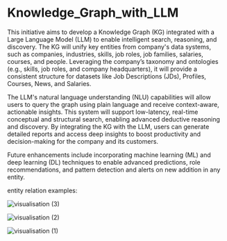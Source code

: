 # Knowledge_Graph_with_LLM
This initiative aims to develop a Knowledge Graph (KG) integrated with a Large Language Model (LLM) to enable intelligent search, reasoning, and discovery. The KG will unify key entities from company's data systems, such as companies, industries, skills, job roles, job families, salaries, courses, and people. Leveraging the company’s taxonomy and ontologies (e.g., skills, job roles, and company headquarters), it will provide a consistent structure for datasets like Job Descriptions (JDs), Profiles, Courses, News, and Salaries.

The LLM's natural language understanding (NLU) capabilities will allow users to query the graph using plain language and receive context-aware, actionable insights. This system will support low-latency, real-time conceptual and structural search, enabling advanced deductive reasoning and discovery. By integrating the KG with the LLM, users can generate detailed reports and access deep insights to boost productivity and decision-making for the company and its customers.

Future enhancements include incorporating machine learning (ML) and deep learning (DL) techniques to enable advanced predictions, role recommendations, and pattern detection and alerts on new addition in any entity.

entity relation examples:

![visualisation (3)](https://github.com/user-attachments/assets/242d1c7f-54a8-4896-aa4b-39b3d28b5064)

![visualisation (2)](https://github.com/user-attachments/assets/3bdf1c11-2809-4d12-b453-d1c92f25f64e)

![visualisation (1)](https://github.com/user-attachments/assets/6764d737-99f3-41b0-92d1-8f1e05d2ce4b)

